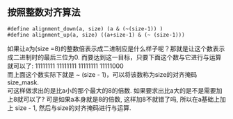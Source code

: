 ## 按照整数对齐算法
```
#define alignment_down(a, size) (a & (~(size-1)) )
#define alignment_up(a, size) ((a+size-1) & (~ (size-1)))
```
如果让a为(size =8)的整数倍表示成二进制应是什么样子呢？那就是让这个数表示成二进制时的最后三位为0.
而要达到这一目标，只要下面这个数与它进行与运算就可以了:
  11111111 11111111 11111111 11111000  
而上面这个数实际下就是 ~ (size - 1)，可以将该数称为size的对齐掩码size_mask.  
可这样做求出的是比a小的那个最大的8的倍数. 如果要求出比a大的是不是需要加上8就可以了?
可是如果a本身就是8的倍数, 这样加8不就错了吗, 所以在a基础上加上 size - 1, 然后与size的对齐掩码进行与运算.

